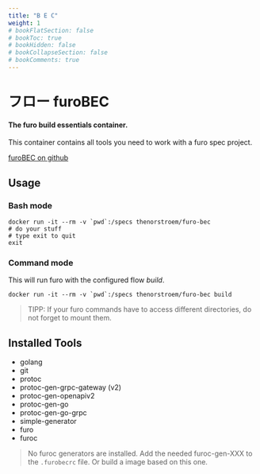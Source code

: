 ```yaml
---
title: "B E C"
weight: 1
# bookFlatSection: false
# bookToc: true
# bookHidden: false
# bookCollapseSection: false
# bookComments: true
---
```



# フロー furoBEC

#### The furo build essentials container.

This container contains all tools you need to work with a furo spec project.

[furoBEC on github](https://github.com/theNorstroem/furoBEC)

## Usage
### Bash mode

    docker run -it --rm -v `pwd`:/specs thenorstroem/furo-bec
    # do your stuff
    # type exit to quit
    exit

### Command mode
This will run furo with the configured flow *build*.

    docker run -it --rm -v `pwd`:/specs thenorstroem/furo-bec build


> TIPP: If your furo commands have to access different directories, do not forget to mount them.


## Installed Tools

- golang
- git
- protoc
- protoc-gen-grpc-gateway (v2)
- protoc-gen-openapiv2
- protoc-gen-go
- protoc-gen-go-grpc
- simple-generator
- furo
- furoc

> No furoc generators are installed. Add the needed furoc-gen-XXX to the `.furobecrc` file. Or build a image based on this one.

